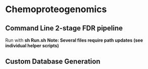 # Chemoproteogenomics
## Command Line 2-stage FDR pipeline 
Run with __sh Run.sh__
__Note: Several files require path updates (see individual helper scripts)__

## Custom Database Generation
